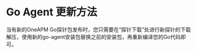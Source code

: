 
# Go Agent 更新方法 

当有新的OneAPM Go探针包发布时，您只需要在“探针下载”处进行新探针的下载解压，使用新的go-agent安装包替换之前的安装包，再重新编译您的Go代码即可。
